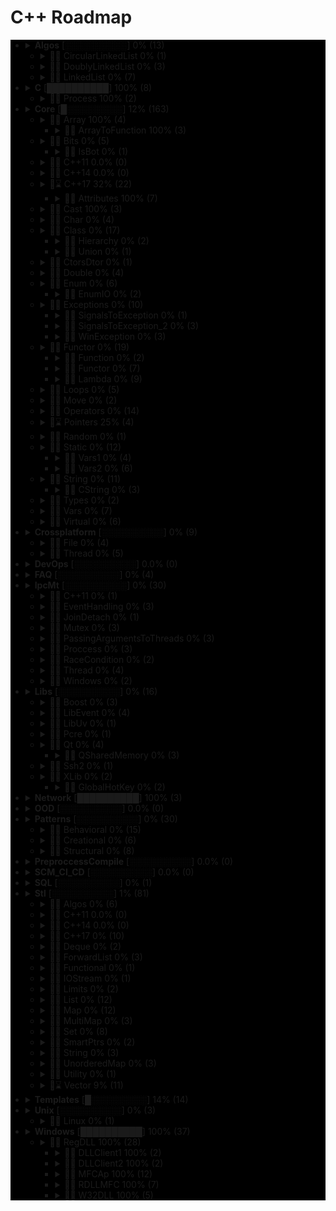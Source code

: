 # C++ Roadmap

<div style="background-color:black">

* <details close>
  <summary><b>Algos</b> [░░░░░░░░░░] 0% (13)</summary>

    * ❌ BubbleSort.cpp
    * ❌ InvertString.cpp

  </details>

  * <details close>
    <summary>📁❌ CircularLinkedList 0% (1)</summary>

      * ❌ CircularLinkedList.cpp

    </details>

  * <details close>
    <summary>📁❌ DoublyLinkedList 0% (3)</summary>

      * ❌ DoubleLinkedListDeletion.cpp
      * ❌ DoubleLinkedListInsertion.cpp
      * ❌ DoubleLinkedList.cpp

    </details>

  * <details close>
    <summary>📁❌ LinkedList 0% (7)</summary>

      * ❌ LinkedListInsertion.cpp
      * ❌ DetectLoopInLinkedList.cpp
      * ❌ SortedMergeOfTwoLinkedList.cpp
      * ❌ ReverseALinkedList.cpp
      * ❌ LinkedListDeletion.cpp
      * ❌ PrintNthNodeFromTheEndOfLinkedList.cpp
      * ❌ LinkedListSearchForANode.cpp

    </details>

* <details close>
  <summary><b>C</b> [██████████] 100% (8)</summary>

    * ✅ `Time.cpp`
    * ✅ `Atoi.cpp`
    * ✅ `Printf.cpp`
    * ✅ `Strptime.cpp`
    * ✅ `BuffZero.cpp`
    * ✅ `VSnprintf.cpp`

  </details>

  * <details close>
    <summary>📁✅ Process 100% (2)</summary>

      * ✅ `ExitFunctions.cpp`
      * ✅ `Exit.cpp`

    </details>

* <details close>
  <summary><b>Core</b> [█░░░░░░░░░] 12% (163)</summary>

    * ✅ `Explicit.cpp`
    * ✅ `GoTo.cpp`
    * ✅ `ReturnBool.cpp`
    * ✅ `SwitchString.cpp`

  </details>

  * <details close>
    <summary>📁✅ Array 100% (4)</summary>

      * ✅ `ArraySize.cpp`

    </details>

    * <details close>
      <summary>📁✅ ArrayToFunction 100% (3)</summary>

        * ✅ `ArrayToFunction3.cpp`
        * ✅ `ArrayToFunction1.cpp`
        * ✅ `ArrayToFunction2.cpp`

      </details>

  * <details close>
    <summary>📁❌ Bits 0% (5)</summary>

      * ❌ BitMask2.cpp
      * ❌ BitMask.cpp
      * ❌ bitset.cpp
      * ❌ BuffToint.cpp

    </details>

    * <details close>
      <summary>📁❌ IsBot 0% (1)</summary>

        * ❌ main_BlackList.cpp

      </details>

  * <details close>
    <summary>📁❌ C++11 0.0% (0)</summary>


    </details>

  * <details close>
    <summary>📁❌ C++14 0.0% (0)</summary>


    </details>

  * <details close>
    <summary>📁⌛ C++17 32% (22)</summary>

      * ❌ TemplateAutoParam.cpp
      * ❌ StructuredBindings.cpp
      * ❌ NestedNamespaces.cpp
      * ❌ LambdaThisByValue.cpp
      * ❌ EnumListInitialization.cpp
      * ❌ StructuredBindingsRef.cpp
      * ❌ ConstexprIf.cpp
      * ❌ FAQ.md
      * ❌ BracedInitList.cpp
      * ❌ ConstexprLambda.cpp
      * ❌ FoldExpressions.cpp
      * ❌ InlineVars.cpp
      * ❌ TemplateArgDeduction.cpp
      * ❌ SelectionVarInitializer.cpp
      * ❌ Utf8CharLiterals.cpp

    </details>

    * <details close>
      <summary>📁✅ Attributes 100% (7)</summary>

        * ✅ `CarriesDependency.cpp`
        * ✅ `NoReturn.cpp`
        * ✅ `Deprecated.cpp`
        * ✅ `Sample1.cpp`
        * ✅ `MaybeUnused.cpp`
        * ✅ `FallThrough.cpp`
        * ✅ `NoDiscard.cpp`

      </details>

  * <details close>
    <summary>📁✅ Cast 100% (3)</summary>

      * ✅ `ReinterpretCast.cpp`
      * ✅ `Casts.cpp`
      * ✅ `BoolCast.cpp`

    </details>

  * <details close>
    <summary>📁❌ Char 0% (4)</summary>

      * ❌ IntToChar.cpp
      * ❌ Escape.cpp
      * ❌ UnicodeAnsi.cpp
      * ❌ SizeofUnicodes.cpp

    </details>

  * <details close>
    <summary>📁❌ Class 0% (17)</summary>

      * ❌ MethodWithoutBody.cpp
      * ❌ InitConstructor.cpp
      * ❌ InheritanceFunctions.cpp
      * ❌ ConstructOrder.cpp
      * ❌ CopyConstructor1.cpp
      * ❌ EmptyStructSizeOf.cpp
      * ❌ SizeOfClass.cpp
      * ❌ CallMethod.cpp
      * ❌ InitOrder.cpp
      * ❌ FunctionDefinition.cpp
      * ❌ CpoyConstructor2.cpp
      * ❌ QuotedString.java
      * ❌ FriendClass.cpp
      * ❌ CondtructorOrder.cpp

    </details>

    * <details close>
      <summary>📁❌ Hierarchy 0% (2)</summary>

        * ❌ Hierarchy.cpp
        * ❌ Proxy.cpp

      </details>

    * <details close>
      <summary>📁❌ Union 0% (1)</summary>

        * ❌ Union.cpp

      </details>

  * <details close>
    <summary>📁❌ CtorsDtor 0% (1)</summary>

      * ❌ ConstructNew.cpp

    </details>

  * <details close>
    <summary>📁❌ Double 0% (4)</summary>

      * ❌ IntDoubleCompare.cpp
      * ❌ DoubleCast.cpp
      * ❌ DoubleCompare.cpp
      * ❌ IsGreater.cpp

    </details>

  * <details close>
    <summary>📁❌ Enum 0% (6)</summary>

      * ❌ SafeEnum.cpp
      * ❌ SizeOf.cpp
      * ❌ ForEnum.cpp
      * ❌ CodeStyle.cpp

    </details>

    * <details close>
      <summary>📁❌ EnumIO 0% (2)</summary>

        * ❌ EnumIO.h
        * ❌ EnumIO_test.cpp

      </details>

  * <details close>
    <summary>📁❌ Exceptions 0% (10)</summary>

      * ❌ Try.cpp
      * ❌ Exception2.cpp
      * ❌ Exception3.cpp

    </details>

    * <details close>
      <summary>📁❌ SignalsToException 0% (1)</summary>

        * ❌ SignalsToException.cpp

      </details>

    * <details close>
      <summary>📁❌ SignalsToException_2 0% (3)</summary>

        * ❌ SignalHandler.h
        * ❌ SignalHandler.inl
        * ❌ SignalsToException_2.cpp

      </details>

    * <details close>
      <summary>📁❌ WinException 0% (3)</summary>

        * ❌ CxWinException.cpp
        * ❌ WinException.cpp
        * ❌ CxWinException.h

      </details>

  * <details close>
    <summary>📁❌ Functor 0% (19)</summary>

      * ❌ VariableArguments.cpp

    </details>

    * <details close>
      <summary>📁❌ Function 0% (2)</summary>

        * ❌ NativeFunction.cpp
        * ❌ InlineFunction.cpp

      </details>

    * <details close>
      <summary>📁❌ Functor 0% (7)</summary>

        * ❌ FunctorExample4.cpp
        * ❌ FunctorExample1.cpp
        * ❌ FunctorExample2.cpp
        * ❌ Functor.cpp
        * ❌ FunctorTarget.cpp
        * ❌ FunctorExample3.cpp
        * ❌ StaticFunctor.cpp

      </details>

    * <details close>
      <summary>📁❌ Lambda 0% (9)</summary>

        * ❌ LambdaMemberVariableCapture.cpp
        * ❌ LambdaScopes.cpp
        * ❌ LambdaScopeFaultScenario.cpp
        * ❌ LambaExamples.cpp
        * ❌ LambdaPtrsSizes.cpp
        * ❌ LambdaScopesByValue.cpp
        * ❌ LambdaScopesByReference.cpp
        * ❌ GccLambdaLeaky.cpp
        * ❌ LambdaBasic.cpp

      </details>

  * <details close>
    <summary>📁❌ Loops 0% (5)</summary>

      * ❌ ForBreak.cpp
      * ❌ SwitchCase.cpp
      * ❌ For.cpp
      * ❌ GoToLablel.cpp
      * ❌ ForVoid.cpp

    </details>

  * <details close>
    <summary>📁❌ Move 0% (2)</summary>

      * ❌ MoveRef.cpp
      * ❌ Move.cpp

    </details>

  * <details close>
    <summary>📁❌ Operators 0% (14)</summary>

      * ❌ OverloadingPrefixIncermentDecrementOperator.cpp
      * ❌ NamespaceOperator.cpp
      * ❌ DecIncInt.cpp
      * ❌ OperatorsNewDelete.cpp
      * ❌ Exclamanation.cpp
      * ❌ PlacementNew.cpp
      * ❌ OverloadingLogicalOperator.cpp
      * ❌ OperatorIn.cpp
      * ❌ OverloadingArithmeticOperator.cpp
      * ❌ OverloadingInputOutputOperator.cpp
      * ❌ OverloadingPostfixIncermentDecrementOperator.cpp
      * ❌ OverloadingUnaryOperator.cpp
      * ❌ ZeroDivision.cpp
      * ❌ OverloadingArithmeticOperatorUsingMemberFunction.cpp

    </details>

  * <details close>
    <summary>📁⌛ Pointers 25% (4)</summary>

      * ✅ `xPTR_DELETE.cpp`
      * ❌ CatchPtr.hpp
      * ❌ FunctionPtr.cpp
      * ❌ AutoPtr.h

    </details>

  * <details close>
    <summary>📁❌ Random 0% (1)</summary>

      * ❌ Random.cpp

    </details>

  * <details close>
    <summary>📁❌ Static 0% (12)</summary>

      * ❌ StaticHolder.cpp
      * ❌ Data.cpp

    </details>

    * <details close>
      <summary>📁❌ Vars1 0% (4)</summary>

        * ❌ module.h
        * ❌ main_Var1.cpp
        * ❌ header.h
        * ❌ module.inl

      </details>

    * <details close>
      <summary>📁❌ Vars2 0% (6)</summary>

        * ❌ CxVars.inl
        * ❌ module.h
        * ❌ CVar.h
        * ❌ CxVars.h
        * ❌ main_Var2.cpp
        * ❌ module.inl

      </details>

  * <details close>
    <summary>📁❌ String 0% (11)</summary>

      * ❌ StringView.cpp
      * ❌ OtherUsefulFunction.cpp
      * ❌ CapacityFunction.cpp
      * ❌ InitializationWays.cpp
      * ❌ InputFunction.cpp
      * ❌ IteratorFunction.cpp
      * ❌ Reverse.cpp
      * ❌ ManipulatingFunction.cpp

    </details>

    * <details close>
      <summary>📁❌ CString 0% (3)</summary>

        * ❌ main_CString.cpp
        * ❌ CString.inl
        * ❌ CString.h

      </details>

  * <details close>
    <summary>📁❌ Types 0% (2)</summary>

      * ❌ TypeNames.cpp
      * ❌ TypeSizes.cpp

    </details>

  * <details close>
    <summary>📁❌ Vars 0% (7)</summary>

      * ❌ VarVisibility.cpp
      * ❌ LvalueRvalue.cpp
      * ❌ GlobalVar2.cpp
      * ❌ GlobalVar1.cpp
      * ❌ InitMembers.cpp
      * ❌ ValueInitialization.cpp
      * ❌ InitVars.cpp

    </details>

  * <details close>
    <summary>📁❌ Virtual 0% (6)</summary>

      * ❌ VirtualInheritance1.cpp
      * ❌ VirtualDestructor.txt
      * ❌ VirtualFunction1.cpp
      * ❌ VirtualInheritance2.cpp
      * ❌ VirtualFunction2.cpp
      * ❌ PureVirtual.cpp

    </details>

* <details close>
  <summary><b>Crossplatform</b> [░░░░░░░░░░] 0% (9)</summary>


  </details>

  * <details close>
    <summary>📁❌ File 0% (4)</summary>

      * ❌ FileRouter.inl
      * ❌ File_old.h
      * ❌ FileRouter.h
      * ❌ File.h

    </details>

  * <details close>
    <summary>📁❌ Thread 0% (5)</summary>

      * ❌ IThreadImpl_win.h
      * ❌ Thread.h
      * ❌ Thread_old.h
      * ❌ IThreadImpl_posix.h
      * ❌ IThreadImpl.h

    </details>

* <details close>
  <summary><b>DevOps</b> [░░░░░░░░░░] 0.0% (0)</summary>


  </details>

* <details close>
  <summary><b>FAQ</b> [░░░░░░░░░░] 0% (4)</summary>

    * ❌ CppQuestions.md
    * ❌ FAQ.txt
    * ❌ CppInterview400_dou.ua.md
    * ❌ RSDN.md

  </details>

* <details close>
  <summary><b>IpcMt</b> [░░░░░░░░░░] 0% (30)</summary>

    * ❌ signal_stacktrace.cpp
    * ❌ psiginfo.cpp
    * ❌ signal_ctrl_c.cpp
    * ❌ FAQ.md
    * ❌ ThreadHarwareConcurrency.cpp
    * ❌ condition_variable.cpp
    * ❌ signal.cpp
    * ❌ IpcMethods.txt

  </details>

  * <details close>
    <summary>📁❌ C++11 0% (1)</summary>

      * ❌ atomic_flag.cpp

    </details>

  * <details close>
    <summary>📁❌ EventHandling 0% (3)</summary>

      * ❌ ConditionalVariableBasics.cpp
      * ❌ BasicXMLEventHandlingUsingConditionalVariable.cpp
      * ❌ BasicXMLEventHandling.cpp

    </details>

  * <details close>
    <summary>📁❌ JoinDetach 0% (1)</summary>

      * ❌ JoiningThreads.cpp

    </details>

  * <details close>
    <summary>📁❌ Mutex 0% (3)</summary>

      * ❌ MutexLockUnlock.cpp
      * ❌ MutexLockUnlock2.cpp
      * ❌ MutexLockGuard.cpp

    </details>

  * <details close>
    <summary>📁❌ PassingArgumentsToThreads 0% (3)</summary>

      * ❌ PassingPointersTThread.cpp
      * ❌ PassingReferencesToThread.cpp
      * ❌ PassingSimpleArgumentsToThread.cpp

    </details>

  * <details close>
    <summary>📁❌ Proccess 0% (3)</summary>

      * ❌ Wait.cpp
      * ❌ ExecuteBin.cpp
      * ❌ GetStdInOutError.cpp

    </details>

  * <details close>
    <summary>📁❌ RaceCondition 0% (2)</summary>

      * ❌ RaceConditionExample.cpp
      * ❌ RaceConditionExample2.cpp

    </details>

  * <details close>
    <summary>📁❌ Thread 0% (4)</summary>

      * ❌ ThreadCreationUsingLambdaFunction.cpp
      * ❌ ThreadCreationUsingFunctionPointer.cpp
      * ❌ DifferentiatingBetweenThread.cpp
      * ❌ ThreadCreationUsingFunctionObjects.cpp

    </details>

  * <details close>
    <summary>📁❌ Windows 0% (2)</summary>

      * ❌ Event.cpp
      * ❌ WaitForSingleObject.cpp

    </details>

* <details close>
  <summary><b>Libs</b> [░░░░░░░░░░] 0% (16)</summary>


  </details>

  * <details close>
    <summary>📁❌ Boost 0% (3)</summary>

      * ❌ ScopeArray.cpp
      * ❌ ProgramOptions.cpp
      * ❌ Bind.cpp

    </details>

  * <details close>
    <summary>📁❌ LibEvent 0% (4)</summary>

      * ❌ all_test.cpp
      * ❌ FAQ.txt
      * ❌ time-test.c
      * ❌ signal-test.c

    </details>

  * <details close>
    <summary>📁❌ LibUv 0% (1)</summary>

      * ❌ FAQ.md

    </details>

  * <details close>
    <summary>📁❌ Pcre 0% (1)</summary>

      * ❌ pcrepp.cpp.off

    </details>

  * <details close>
    <summary>📁❌ Qt 0% (4)</summary>

      * ❌ HttpUpload.cpp

    </details>

    * <details close>
      <summary>📁❌ QSharedMemory 0% (3)</summary>

        * ❌ main_MainDialog.cpp
        * ❌ MainDialog.cpp
        * ❌ MainDialog.h

      </details>

  * <details close>
    <summary>📁❌ Ssh2 0% (1)</summary>

      * ❌ SSH2.cpp

    </details>

  * <details close>
    <summary>📁❌ XLib 0% (2)</summary>


    </details>

    * <details close>
      <summary>📁❌ GlobalHotKey 0% (2)</summary>

        * ❌ xgrabkey.c
        * ❌ xgrabkey_2.c

      </details>

* <details close>
  <summary><b>Network</b> [██████████] 100% (3)</summary>

    * ✅ `IpString.cpp`
    * ✅ `TcpUdpDiffs.md`
    * ✅ `Mount.cpp`

  </details>

* <details close>
  <summary><b>OOD</b> [░░░░░░░░░░] 0.0% (0)</summary>


  </details>

* <details close>
  <summary><b>Patterns</b> [░░░░░░░░░░] 0% (30)</summary>

    * ❌ FAQ.md

  </details>

  * <details close>
    <summary>📁❌ Behavioral 0% (15)</summary>

      * ❌ memento.cpp
      * ❌ iterator.cpp
      * ❌ strategy.cpp
      * ❌ visitor2.cpp
      * ❌ observer.cpp
      * ❌ visitor1.cpp
      * ❌ interpreter.cpp
      * ❌ template_method.cpp
      * ❌ chain_of_responsibility.cpp
      * ❌ command.cpp
      * ❌ state.cpp
      * ❌ mediator.cpp
      * ❌ null_object.cpp
      * ❌ iterator_with_operators.cpp
      * ❌ observer2.cpp

    </details>

  * <details close>
    <summary>📁❌ Creational 0% (6)</summary>

      * ❌ ClassFactory.cpp
      * ❌ Singleton.cpp
      * ❌ Builder.cpp
      * ❌ FactoryMethod.cpp
      * ❌ AbstractFactory.cpp
      * ❌ Prototype.cpp

    </details>

  * <details close>
    <summary>📁❌ Structural 0% (8)</summary>

      * ❌ adapter.cpp
      * ❌ ContainerFacade.h
      * ❌ proxy.cpp
      * ❌ bridge.cpp
      * ❌ facade.cpp
      * ❌ decorator.cpp
      * ❌ composite.cpp
      * ❌ flyweight.cpp

    </details>

* <details close>
  <summary><b>PreproccessCompile</b> [░░░░░░░░░░] 0.0% (0)</summary>


  </details>

* <details close>
  <summary><b>SCM_CI_CD</b> [░░░░░░░░░░] 0.0% (0)</summary>


  </details>

* <details close>
  <summary><b>SQL</b> [░░░░░░░░░░] 0% (1)</summary>

    * ❌ test.sql

  </details>

* <details close>
  <summary><b>Stl</b> [░░░░░░░░░░] 1% (81)</summary>

    * ❌ StlFeatures.txt

  </details>

  * <details close>
    <summary>📁❌ Algos 0% (6)</summary>

      * ❌ difference.cpp
      * ❌ accumulate.cpp
      * ❌ sort.txt
      * ❌ replace_if.cpp
      * ❌ transform.cpp
      * ❌ set_symmetric_difference.cpp

    </details>

  * <details close>
    <summary>📁❌ C++11 0.0% (0)</summary>


    </details>

  * <details close>
    <summary>📁❌ C++14 0.0% (0)</summary>


    </details>

  * <details close>
    <summary>📁❌ C++17 0% (10)</summary>

      * ❌ Any.cpp
      * ❌ StringView2.cpp
      * ❌ Invoke.cpp
      * ❌ Variant.cpp
      * ❌ ParallelAlgos.cpp
      * ❌ Apply.cpp
      * ❌ Optional.cpp
      * ❌ Fs.cpp
      * ❌ Byte.cpp
      * ❌ MapSetSplicing.cpp

    </details>

  * <details close>
    <summary>📁❌ Deque 0% (2)</summary>

      * ❌ DequeImplementation.cpp
      * ❌ DequeOperations.cpp

    </details>

  * <details close>
    <summary>📁❌ ForwardList 0% (3)</summary>

      * ❌ ForwardListOperation2.cpp
      * ❌ ForwardListOperation1.cpp
      * ❌ ForwardListAssign.cpp

    </details>

  * <details close>
    <summary>📁❌ Functional 0% (1)</summary>

      * ❌ ref.cpp

    </details>

  * <details close>
    <summary>📁❌ IOStream 0% (1)</summary>

      * ❌ OperatorOutput.cpp

    </details>

  * <details close>
    <summary>📁❌ Limits 0% (2)</summary>

      * ❌ NumericLimits.cpp
      * ❌ DoubleLimits.cpp

    </details>

  * <details close>
    <summary>📁❌ List 0% (12)</summary>

      * ❌ splice.cpp
      * ❌ ListErase.cpp
      * ❌ insertInLoop.cpp
      * ❌ ListSearchUsingGenerate.cpp
      * ❌ ListRemove.cpp
      * ❌ ListOperations.cpp
      * ❌ insert.cpp
      * ❌ ListRemoveIf.cpp
      * ❌ ListSort.cpp
      * ❌ ListConditionalEraseWhileIteration.cpp
      * ❌ ListSearchUsingFind.cpp
      * ❌ list.cpp

    </details>

  * <details close>
    <summary>📁❌ Map 0% (12)</summary>

      * ❌ Maps.cpp
      * ❌ OperatorAccess.cpp
      * ❌ MapReversePrint.cpp
      * ❌ MapComparison.cpp
      * ❌ MapOperatorAccessElement.cpp
      * ❌ MapDeletionByIteratorRange.cpp
      * ❌ MapComparisonByUserDefinedObjects.cpp
      * ❌ Erase.cpp
      * ❌ MapInsertion.cpp
      * ❌ MapUnorderedMap.cpp
      * ❌ MapBasics.cpp
      * ❌ Bool.cpp

    </details>

  * <details close>
    <summary>📁❌ MultiMap 0% (3)</summary>

      * ❌ MultimapOperations.cpp
      * ❌ MultimapCI.cpp
      * ❌ MultimapBasics.cpp

    </details>

  * <details close>
    <summary>📁❌ Set 0% (8)</summary>

      * ❌ SetInsertionUsingIteratorRange.cpp
      * ❌ set_insert.cpp
      * ❌ SetsWithUserDefinedClassesUsingComparator.cpp
      * ❌ SetsBasics.cpp
      * ❌ SearchInASet.cpp
      * ❌ SetErase.cpp
      * ❌ VerifyAndInsertInSet.cpp
      * ❌ SetsWithUserDefinedClasses.cpp

    </details>

  * <details close>
    <summary>📁❌ SmartPtrs 0% (2)</summary>

      * ❌ AutoPtrVSUniquePtr.cpp
      * ❌ smart-pointers-in-cpp11.html

    </details>

  * <details close>
    <summary>📁❌ String 0% (3)</summary>

      * ❌ reverse.cpp
      * ❌ CstrNull.cpp
      * ❌ stringWithNull.cpp

    </details>

  * <details close>
    <summary>📁❌ UnorderedMap 0% (3)</summary>

      * ❌ UnorderedMapInitialization.cpp
      * ❌ UnorderedMapInsertion.cpp
      * ❌ UnorderedMapBasics.cpp

    </details>

  * <details close>
    <summary>📁❌ Utility 0% (1)</summary>

      * ❌ forward.cpp

    </details>

  * <details close>
    <summary>📁⌛ Vector 9% (11)</summary>

      * ❌ RandomNumberInitializationInVector.cpp
      * ❌ RemoveAllOccurrencesOfAnElementFromVector.cpp
      * ❌ VectorOperations1.cpp
      * ✅ `slice.cpp`
      * ❌ VectorInitialization.cpp
      * ❌ VectorOperations3.cpp
      * ❌ SimpleOperationsOnVector.cpp
      * ❌ VectorEraseRemove.cpp
      * ❌ VectorListDequePushBack.cpp
      * ❌ VectorOperations2.cpp
      * ❌ RemoveAllOccurrencesOfAnElementFromVector2.cpp

    </details>

* <details close>
  <summary><b>Templates</b> [█░░░░░░░░░] 14% (14)</summary>

    * ❌ MaximumOfTwoValues.cpp
    * ❌ VariadicFunc.cpp
    * ❌ AverageOfValuesInObjects.cpp
    * ❌ MaximumOfTwoObjects.cpp
    * ✅ `FAQ.md`
    * ❌ Templates_and_Classes.txt
    * ❌ VariadicTemplates3.cpp
    * ❌ AverageOfAnArray.cpp
    * ❌ Export.cpp
    * ❌ VariadicTemplates2.cpp
    * ❌ ClassTemplate.cpp
    * ❌ VariadicTemplates.cpp
    * ✅ `Export.h`
    * ❌ Params.cpp

  </details>

* <details close>
  <summary><b>Unix</b> [░░░░░░░░░░] 0% (3)</summary>

    * ❌ umask.cpp
    * ❌ Fork.cpp

  </details>

  * <details close>
    <summary>📁❌ Linux 0% (1)</summary>

      * ❌ inotify.cpp

    </details>

* <details close>
  <summary><b>Windows</b> [██████████] 100% (37)</summary>

    * ✅ `GetUid.cpp`
    * ✅ `CxHandle.cpp`
    * ✅ `Battery.cpp`
    * ✅ `AnsiUtf8.cpp`
    * ✅ `GetTokenInformation.cpp`
    * ✅ `OsBit.md`
    * ✅ `CommandLine.cpp`
    * ✅ `MemoryUsage.cpp`
    * ✅ `OsBit.cpp`

  </details>

  * <details close>
    <summary>📁✅ RegDLL 100% (28)</summary>


    </details>

    * <details close>
      <summary>📁✅ DLLClient1 100% (2)</summary>

        * ✅ `DLLCode.h`
        * ✅ `DLLCode.cpp`

      </details>

    * <details close>
      <summary>📁✅ DLLClient2 100% (2)</summary>

        * ✅ `DLLCode.h`
        * ✅ `DLLClient2.cpp`

      </details>

    * <details close>
      <summary>📁✅ MFCAp 100% (12)</summary>

        * ✅ `StdAfx.cpp`
        * ✅ `MainFrm.cpp`
        * ✅ `Resource.h`
        * ✅ `MFCApView.h`
        * ✅ `MFCApDoc.h`
        * ✅ `DLLCode.h`
        * ✅ `MFCApView.cpp`
        * ✅ `MFCAp.h`
        * ✅ `MFCAp.cpp`
        * ✅ `MFCApDoc.cpp`
        * ✅ `MainFrm.h`
        * ✅ `StdAfx.h`

      </details>

    * <details close>
      <summary>📁✅ RDLLMFC 100% (7)</summary>

        * ✅ `StdAfx.cpp`
        * ✅ `RDLLMFC.cpp`
        * ✅ `RDLLMFC.h`
        * ✅ `Resource.h`
        * ✅ `DLLCode.h`
        * ✅ `DLLCode.cpp`
        * ✅ `StdAfx.h`

      </details>

    * <details close>
      <summary>📁✅ W32DLL 100% (5)</summary>

        * ✅ `StdAfx.cpp`
        * ✅ `DLLCode.h`
        * ✅ `DLLCode.cpp`
        * ✅ `W32DLL.cpp`
        * ✅ `StdAfx.h`

      </details>

</div>

